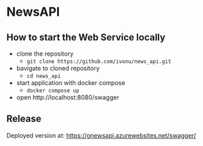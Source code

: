 # NewsAPI

## How to start the Web Service locally
- clone the repository
  - `git clone https://github.com/ivonu/news_api.git`
- bavigate to cloned repository
  - `cd news_api`
- start application with docker compose
  - `docker compose up`
- open http://localhost:8080/swagger

## Release
Deployed version at: https://gnewsapi.azurewebsites.net/swagger/